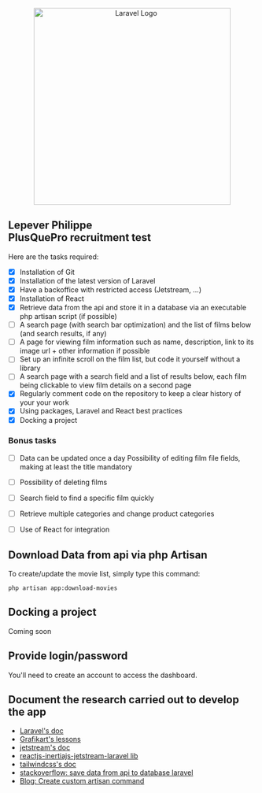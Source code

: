 <p align="center"><img src="https://www.plus-que-pro.fr/public/donnees/cms/sources/logos/logo.png" width="400" alt="Laravel Logo"></p>

## Lepever Philippe<br>PlusQuePro recruitment test

Here are the tasks required:
- [x] Installation of Git
- [x] Installation of the latest version of Laravel
- [x] Have a backoffice with restricted access (Jetstream, ...) 
- [x] Installation of React
- [x] Retrieve data from the api and store it in a database via an executable php artisan script (if possible)
- [ ] A search page (with search bar optimization) and the list of films below (and search results, if any)
- [ ] A page for viewing film information such as name, description, link to its image url + other information if possible
- [ ] Set up an infinite scroll on the film list, but code it yourself without a library
- [ ] A search page with a search field and a list of results below, each film being clickable to view film details on a second page
- [x] Regularly comment code on the repository to keep a clear history of your your work  
- [x] Using packages, Laravel and React best practices 
- [x] Docking a project

### Bonus tasks
- [ ] Data can be updated once a day
Possibility of editing film file fields, making at least the title mandatory
- [ ] Possibility of deleting films 
- [ ] Search field to find a specific film quickly 
- [ ] Retrieve multiple categories and change product categories 
- [ ] Use of React for integration 


## Download Data from api via php Artisan

To create/update the movie list, simply type this command:

``` php artisan app:download-movies ```

## Docking a project
Coming soon

## Provide login/password
You'll need to create an account to access the dashboard.

## Document the research carried out to develop the app
- [Laravel's doc](https://laravel.com/docs/11.x/installation)
- [Grafikart's lessons](https://www.youtube.com/watch?v=xSfZwqzs_OM&list=PLjwdMgw5TTLXz1GRhKxSWYyDHwVW-gqrm)
- [jetstream's doc](https://jetstream.laravel.com/installation.html)
- [reactjs-inertiajs-jetstream-laravel lib](https://github.com/pkfan/reactjs-inertiajs-jetstream-laravel)
- [tailwindcss's doc](https://tailwindcss.com/docs/height)
- [stackoverflow: save data from api to database laravel](https://stackoverflow.com/questions/60395045/save-data-from-api-to-database-laravel)
- [Blog: Create custom artisan command](https://www.cloudways.com/blog/custom-artisan-commands-laravel/#:~:text=To%20create%20a%20new%20command,will%20be%20generated%20for%20you)
